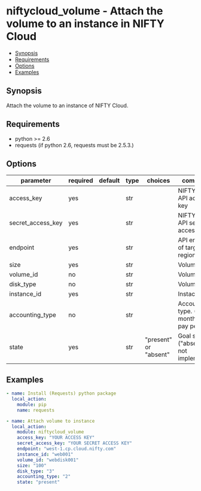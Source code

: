 # niftycloud_volume - Attach the volume to an instance in NIFTY Cloud

* [Synopsis](#synopsis)
* [Requirements](#requirements)
* [Options](#options)
* [Examples](#examples)

## Synopsis

Attach the volume to an instance of NIFTY Cloud.

## Requirements

* python >= 2.6
* requests (if python 2.6, requests must be 2.5.3.)

## Options

| parameter           | required | default    | type | choices               | comments                                              |
|---------------------|----------|------------|------|-----------------------|-------------------------------------------------------|
| access_key          | yes      |            | str  |                       | NIFTY Cloud API access key                            |
| secret_access_key   | yes      |            | str  |                       | NIFTY Cloud API secret access key                     |
| endpoint            | yes      |            | str  |                       | API endpoint of target region                         |
| size                | yes      |            | str  |                       | Volume size                                           |
| volume_id           | no       |            | str  |                       | Volume name                                           |
| disk_type           | no       |            | str  |                       | Volume type                                           |
| instance_id         | yes      |            | str  |                       | Instacen ID                                           |
| accounting_type     | no       |            | str  |                       | Accounting type. (1: monthly, 2: pay per use)         |
| state               | yes      |            | str  | "present" or "absent" | Goal status ("absent" is not implemented)             |

## Examples

```yaml
- name: Install (Requests) python package
  local_action:
    module: pip
    name: requests

- name: Attach volume to instance
  local_action:
    module: niftycloud_volume
    access_key: "YOUR ACCESS KEY"
    secret_access_key: "YOUR SECRET ACCESS KEY"
    endpoint: "west-1.cp.cloud.nifty.com"
    instance_id: "web001"
    volume_id: "webdisk001"
    size: "100"
    disk_type: "3"
    accounting_type: "2"
    state: "present"
```
